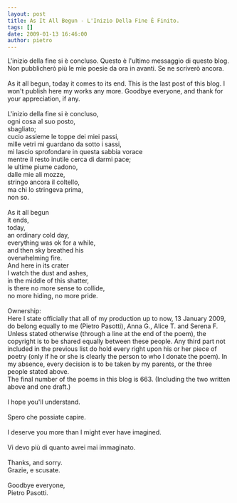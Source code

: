 ```yaml
---
layout: post
title: As It All Begun - L'Inizio Della Fine È Finito.
tags: []
date: 2009-01-13 16:46:00
author: pietro
---
```

L'inizio della fine si è concluso. Questo è l'ultimo messaggio di questo blog. Non pubblicherò più le mie poesie da ora in avanti. Se ne scriverò ancora.<br/><br/>As it all begun, today it comes to its end. This is the last post of this blog. I won't publish here my works any more. Goodbye everyone, and thank for your appreciation, if any.<br/><br/>L'inizio della fine si è concluso,<br/>ogni cosa al suo posto,<br/>sbagliato;<br/>cucio assieme le toppe dei miei passi,<br/>mille vetri mi guardano da sotto i sassi,<br/>mi lascio sprofondare in questa sabbia vorace<br/>mentre il resto inutile cerca di darmi pace;<br/>le ultime piume cadono,<br/>dalle mie ali mozze,<br/>stringo ancora il coltello,<br/>ma chi lo stringeva prima,<br/>non so.<br/><br/>As it all begun<br/>it ends,<br/>today,<br/>an ordinary cold day,<br/>everything was ok for a while,<br/>and then sky breathed his<br/>overwhelming fire.<br/>And here in its crater<br/>I watch the dust and ashes,<br/>in the middle of this shatter,<br/>is there no more sense to collide,<br/>no more hiding, no more pride.<br/><br/>Ownership:<br/>Here I state officially that all of my production up to now, 13 January 2009, do belong equally to me (Pietro Pasotti), Anna G., Alice T. and Serena F. Unless stated otherwise (through a line at the end of the poem), the copyright is to be shared equally between these people. Any third part not included in the previous list do hold every right upon his or her piece of poetry (only if he or she is clearly the person to who I donate the poem). In my absence, every decision is to be taken by my parents, or the three people stated above.<br/>The final number of the poems in this blog is 663. (Including the two written above and one draft.)<br/><br/>I hope you'll understand.<br/><br/>Spero che possiate capire.<br/><br/>I deserve you more than I might ever have imagined.<br/><br/>Vi devo più di quanto avrei mai immaginato.<br/><br/>Thanks, and sorry.<br/>Grazie, e scusate.<br/><br/>Goodbye everyone,<br/>Pietro Pasotti.
